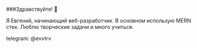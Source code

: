 ###Здравствуйте! 👋

Я Евгений, начинающий веб-разработчик.
В основном использую MERN стек.
Люблю творческие задачи и много учиться.

telegram: @evvtrv
